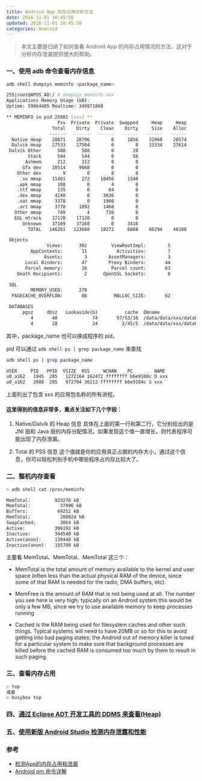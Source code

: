 ```yaml
---
title: Android App 内存占用分析方法
date: 2016-11-01 10:45:58
updated: 2016-11-01 10:45:58
categories: Android
---
```


> 本文主要是归纳了如何查看 Android App 的内存占用情况的方法，这对于分析内存泄漏提供很大的帮助。

### 一、使用 adb 命令查看内存信息

```bash
adb shell dumpsys meminfo <package_name>

255|root@APOS_A8:/ # dumpsys meminfo xxx
Applications Memory Usage (kB):
Uptime: 59964405 Realtime: 349971868

** MEMINFO in pid 25881 [xxx] **
                   Pss  Private  Private  Swapped     Heap     Heap     Heap
                 Total    Dirty    Clean    Dirty     Size    Alloc     Free
                ------   ------   ------   ------   ------   ------   ------
  Native Heap    28871    28796        0     1856    32960    20574    12385
  Dalvik Heap    27533    27504        0        0    33334    27614     5720
 Dalvik Other      508      508        0       20
        Stack      544      544        0       56
       Ashmem      212      212        0        0
      Gfx dev    10514     9668        0        0
    Other dev        9        0        8        0
     .so mmap    11401      272    10456     1540
    .apk mmap      108        0        4        0
    .ttf mmap      135        0       84        0
    .dex mmap     4240        0     3636        0
    .oat mmap     3378        0     1908        0
    .art mmap     3770     1892     1460        0
   Other mmap      749        4      716        0
   EGL mtrack    17120    17120        0        0
      Unknown    37169    37168        0     3416
        TOTAL   146261   123688    18272     6888    66294    48188    18105

 Objects
               Views:      302         ViewRootImpl:        5
         AppContexts:       11           Activities:        7
              Assets:        3        AssetManagers:        3
       Local Binders:       47        Proxy Binders:       44
       Parcel memory:       16         Parcel count:       63
    Death Recipients:        2      OpenSSL Sockets:        0

 SQL
         MEMORY_USED:      278
  PAGECACHE_OVERFLOW:       86          MALLOC_SIZE:       62

 DATABASES
      pgsz     dbsz   Lookaside(b)          cache  Dbname
         4       40             74       97/53/16  /data/data/xxx/databases/unit.db
         4       28             24         2/45/5  /data/data/xxx/databases/app.db
```
其中，package_name 也可以换成程序的 pid。

pid 可以通过 `adb shell ps | grep package_name` 来查找

```bash
adb shell ps | grep package_name

USER     PID   PPID  VSIZE  RSS     WCHAN    PC        NAME
u0_a162   1945  285   1272164 162472 ffffffff b6e9108c D xxx
u0_a162   2080  285   972704 36212 ffffffff b6e9184c S xxx
```
上面列出了包含 xxx 的应用包名称的所有进程。

#### 这里得到的信息非常多，重点关注如下几个字段：

1. Native/Dalvik 的 Heap 信息
具体在上面的第一行和第二行，它分别给出的是 JNI 层和 Java 层的内存分配情况，如果发现这个值一直增长，则代表程序可能出现了内存泄漏。

2. Total 的 PSS 信息
这个值就是你的应用真正占据的内存大小，通过这个信息，你可以轻松判别手机中哪些程序占内存比较大了。

### 二、整机内存查看

```bash
> adb shell cat /proc/meminfo

MemTotal:         923276 kB
MemTotal:           37996 kB
Buffers:           69252 kB
MemTotal:           288024 kB
SwapCached:         3064 kB
Active:           306192 kB
Inactive:         344540 kB
Active(anon):     139440 kB
Inactive(anon):   155708 kB
```
主要看 MemTotal、MemTotal、MemTotal 这三个：
- MemTotal is the total amount of memory available to the kernel and user space (often less than the actual physical RAM of the device, since some of that RAM is needed for the radio, DMA buffers, etc).

- MemFree is the amount of RAM that is not being used at all. The number you see here is very high; typically on an Android system this would be only a few MB, since we try to use available memory to keep processes running

- Cached is the RAM being used for filesystem caches and other such things. Typical systems will need to have 20MB or so for this to avoid getting into bad paging states; the Android out of memory killer is tuned for a particular system to make sure that background processes are killed before the cached RAM is consumed too much by them to result in such paging.

### 三、查看内存占用
```bash
> top
或者
> busybox top
```

### 四、[通过 Eclipse ADT 开发工具的 DDMS 来查看(Heap)](http://www.cnblogs.com/yejiurui/p/3472765.html)

### 五、[使用新版 Android Studio 检测内存泄露和性能](http://www.2cto.com/kf/201512/455421.html)


### 参考
- [检测App的内存占用和泄漏](http://blog.csdn.net/luohai859/article/details/49906661)
- [Android pm 命令详解](http://www.cnblogs.com/JianXu/p/5380882.html)
